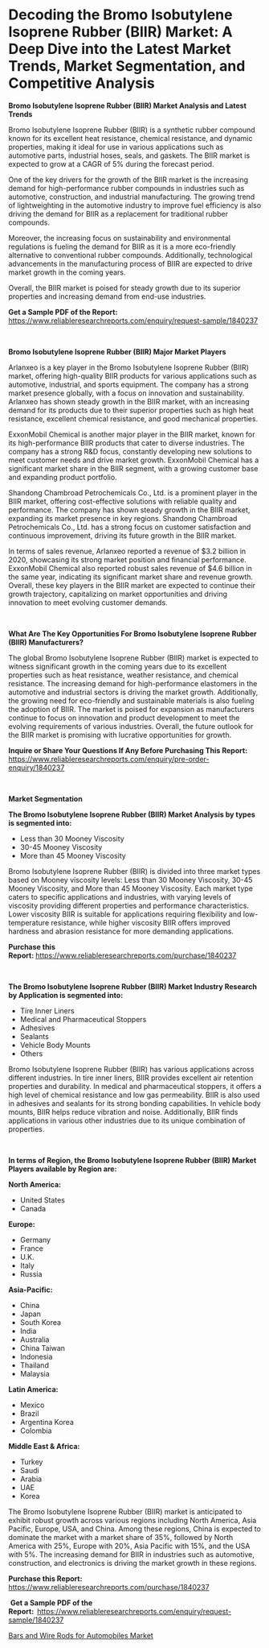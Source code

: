 <p><h1>Decoding the Bromo Isobutylene Isoprene Rubber (BIIR) Market: A Deep Dive into the Latest Market Trends, Market Segmentation, and Competitive Analysis</h1></p><p><strong>Bromo Isobutylene Isoprene Rubber (BIIR) Market Analysis and Latest Trends</strong></p>
<p><p>Bromo Isobutylene Isoprene Rubber (BIIR) is a synthetic rubber compound known for its excellent heat resistance, chemical resistance, and dynamic properties, making it ideal for use in various applications such as automotive parts, industrial hoses, seals, and gaskets. The BIIR market is expected to grow at a CAGR of 5% during the forecast period.</p><p>One of the key drivers for the growth of the BIIR market is the increasing demand for high-performance rubber compounds in industries such as automotive, construction, and industrial manufacturing. The growing trend of lightweighting in the automotive industry to improve fuel efficiency is also driving the demand for BIIR as a replacement for traditional rubber compounds.</p><p>Moreover, the increasing focus on sustainability and environmental regulations is fueling the demand for BIIR as it is a more eco-friendly alternative to conventional rubber compounds. Additionally, technological advancements in the manufacturing process of BIIR are expected to drive market growth in the coming years.</p><p>Overall, the BIIR market is poised for steady growth due to its superior properties and increasing demand from end-use industries.</p></p>
<p><strong>Get a Sample PDF of the Report:&nbsp;</strong> <a href="https://www.reliableresearchreports.com/enquiry/request-sample/1840237">https://www.reliableresearchreports.com/enquiry/request-sample/1840237</a></p>
<p>&nbsp;</p>
<p><strong>Bromo Isobutylene Isoprene Rubber (BIIR) Major Market Players</strong></p>
<p><p>Arlanxeo is a key player in the Bromo Isobutylene Isoprene Rubber (BIIR) market, offering high-quality BIIR products for various applications such as automotive, industrial, and sports equipment. The company has a strong market presence globally, with a focus on innovation and sustainability. Arlanxeo has shown steady growth in the BIIR market, with an increasing demand for its products due to their superior properties such as high heat resistance, excellent chemical resistance, and good mechanical properties.</p><p>ExxonMobil Chemical is another major player in the BIIR market, known for its high-performance BIIR products that cater to diverse industries. The company has a strong R&D focus, constantly developing new solutions to meet customer needs and drive market growth. ExxonMobil Chemical has a significant market share in the BIIR segment, with a growing customer base and expanding product portfolio.</p><p>Shandong Chambroad Petrochemicals Co., Ltd. is a prominent player in the BIIR market, offering cost-effective solutions with reliable quality and performance. The company has shown steady growth in the BIIR market, expanding its market presence in key regions. Shandong Chambroad Petrochemicals Co., Ltd. has a strong focus on customer satisfaction and continuous improvement, driving its future growth in the BIIR market.</p><p>In terms of sales revenue, Arlanxeo reported a revenue of $3.2 billion in 2020, showcasing its strong market position and financial performance. ExxonMobil Chemical also reported robust sales revenue of $4.6 billion in the same year, indicating its significant market share and revenue growth. Overall, these key players in the BIIR market are expected to continue their growth trajectory, capitalizing on market opportunities and driving innovation to meet evolving customer demands.</p></p>
<p>&nbsp;</p>
<p><strong>What Are The Key Opportunities For Bromo Isobutylene Isoprene Rubber (BIIR) Manufacturers?</strong></p>
<p><p>The global Bromo Isobutylene Isoprene Rubber (BIIR) market is expected to witness significant growth in the coming years due to its excellent properties such as heat resistance, weather resistance, and chemical resistance. The increasing demand for high-performance elastomers in the automotive and industrial sectors is driving the market growth. Additionally, the growing need for eco-friendly and sustainable materials is also fueling the adoption of BIIR. The market is poised for expansion as manufacturers continue to focus on innovation and product development to meet the evolving requirements of various industries. Overall, the future outlook for the BIIR market is promising with lucrative opportunities for growth.</p></p>
<p><strong>Inquire or Share Your Questions If Any Before Purchasing This Report:</strong> <a href="https://www.reliableresearchreports.com/enquiry/pre-order-enquiry/1840237">https://www.reliableresearchreports.com/enquiry/pre-order-enquiry/1840237</a></p>
<p>&nbsp;</p>
<p><strong>Market Segmentation</strong></p>
<p><strong>The Bromo Isobutylene Isoprene Rubber (BIIR) Market Analysis by types is segmented into:</strong></p>
<p><ul><li>Less than 30 Mooney Viscosity</li><li>30-45 Mooney Viscosity</li><li>More than 45 Mooney Viscosity</li></ul></p>
<p><p>Bromo Isobutylene Isoprene Rubber (BIIR) is divided into three market types based on Mooney viscosity levels: Less than 30 Mooney Viscosity, 30-45 Mooney Viscosity, and More than 45 Mooney Viscosity. Each market type caters to specific applications and industries, with varying levels of viscosity providing different properties and performance characteristics. Lower viscosity BIIR is suitable for applications requiring flexibility and low-temperature resistance, while higher viscosity BIIR offers improved hardness and abrasion resistance for more demanding applications.</p></p>
<p><strong>Purchase this Report:&nbsp;</strong><a href="https://www.reliableresearchreports.com/purchase/1840237">https://www.reliableresearchreports.com/purchase/1840237</a></p>
<p>&nbsp;</p>
<p><strong>The Bromo Isobutylene Isoprene Rubber (BIIR) Market Industry Research by Application is segmented into:</strong></p>
<p><ul><li>Tire Inner Liners</li><li>Medical and Pharmaceutical Stoppers</li><li>Adhesives</li><li>Sealants</li><li>Vehicle Body Mounts</li><li>Others</li></ul></p>
<p><p>Bromo Isobutylene Isoprene Rubber (BIIR) has various applications across different industries. In tire inner liners, BIIR provides excellent air retention properties and durability. In medical and pharmaceutical stoppers, it offers a high level of chemical resistance and low gas permeability. BIIR is also used in adhesives and sealants for its strong bonding capabilities. In vehicle body mounts, BIIR helps reduce vibration and noise. Additionally, BIIR finds applications in various other industries due to its unique combination of properties.</p></p>
<p>&nbsp;</p>
<p><strong>In terms of Region, the Bromo Isobutylene Isoprene Rubber (BIIR) Market Players available by Region are:</strong></p>
<p>
    <p> <strong> North America: </strong>
        <ul>
            <li>United States</li>
            <li>Canada</li>
        </ul>
        </p> 
    <p> <strong> Europe: </strong>
        <ul>
            <li>Germany</li>
            <li>France</li>
            <li>U.K.</li>
            <li>Italy</li>
            <li>Russia</li>
        </ul>
        </p> 
    <p> <strong> Asia-Pacific: </strong>
        <ul>
            <li>China</li>
            <li>Japan</li>
            <li>South Korea</li>
            <li>India</li>
            <li>Australia</li>
            <li>China Taiwan</li>
            <li>Indonesia</li>
            <li>Thailand</li>
            <li>Malaysia</li>
        </ul>
        </p> 
    <p> <strong> Latin America: </strong>
        <ul>
            <li>Mexico</li>
            <li>Brazil</li>
            <li>Argentina Korea</li>
            <li>Colombia</li>
        </ul>
        </p> 
    <p> <strong> Middle East & Africa: </strong>
        <ul>
            <li>Turkey</li>
            <li>Saudi</li>
            <li>Arabia</li>
            <li>UAE</li>
            <li>Korea</li>
        </ul>
    </p>
    </p>
<p><p>The Bromo Isobutylene Isoprene Rubber (BIIR) market is anticipated to exhibit robust growth across various regions including North America, Asia Pacific, Europe, USA, and China. Among these regions, China is expected to dominate the market with a market share of 35%, followed by North America with 25%, Europe with 20%, Asia Pacific with 15%, and the USA with 5%. The increasing demand for BIIR in industries such as automotive, construction, and electronics is driving the market growth in these regions.</p></p>
<p><strong>Purchase this Report: </strong><a href="https://www.reliableresearchreports.com/purchase/1840237">https://www.reliableresearchreports.com/purchase/1840237</a></p>
<p>&nbsp;<strong>Get a Sample PDF of the Report:&nbsp;&nbsp;</strong><a href="https://www.reliableresearchreports.com/enquiry/request-sample/1840237">https://www.reliableresearchreports.com/enquiry/request-sample/1840237</a></p>
<p><strong></strong></p>
<p><p><a href="https://github.com/danielneavesallisons03mba/Market-Research-Report-List-1/blob/main/bars-and-wire-rods-for-automobiles-market.md">Bars and Wire Rods for Automobiles Market</a></p></p>